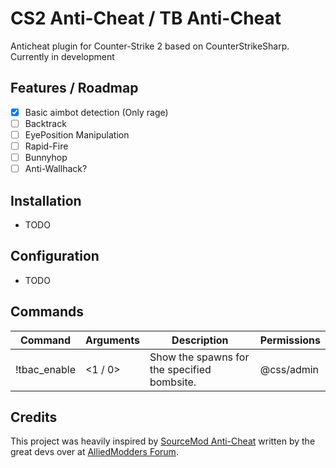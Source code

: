 # CS2 Anti-Cheat / TB Anti-Cheat
Anticheat plugin for Counter-Strike 2 based on CounterStrikeSharp. Currently in development

## Features / Roadmap
- [x] Basic aimbot detection (Only rage)
- [ ] Backtrack
- [ ] EyePosition Manipulation
- [ ] Rapid-Fire
- [ ] Bunnyhop
- [ ] Anti-Wallhack?

## Installation
- TODO

## Configuration
- TODO

## Commands
| Command         | Arguments                         | Description                                                          | Permissions |
|-----------------|-----------------------------------|----------------------------------------------------------------------|-------------|
| !tbac_enable     | <1 / 0>                           | Show the spawns for the specified bombsite.                         | @css/admin  |

## Credits
This project was heavily inspired by [SourceMod Anti-Cheat]([https://github.com/Silenci0/SMAC]) written by the great devs over at [AlliedModders Forum]([https://forums.alliedmods.net/forumdisplay.php?f=133]).
